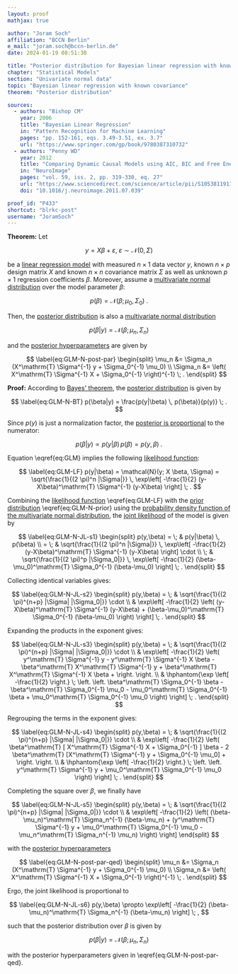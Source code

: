 ```yaml
---
layout: proof
mathjax: true

author: "Joram Soch"
affiliation: "BCCN Berlin"
e_mail: "joram.soch@bccn-berlin.de"
date: 2024-01-19 08:51:30

title: "Posterior distribution for Bayesian linear regression with known covariance"
chapter: "Statistical Models"
section: "Univariate normal data"
topic: "Bayesian linear regression with known covariance"
theorem: "Posterior distribution"

sources:
  - authors: "Bishop CM"
    year: 2006
    title: "Bayesian Linear Regression"
    in: "Pattern Recognition for Machine Learning"
    pages: "pp. 152-161, eqs. 3.49-3.51, ex. 3.7"
    url: "https://www.springer.com/gp/book/9780387310732"
  - authors: "Penny WD"
    year: 2012
    title: "Comparing Dynamic Causal Models using AIC, BIC and Free Energy"
    in: "NeuroImage"
    pages: "vol. 59, iss. 2, pp. 319-330, eq. 27"
    url: "https://www.sciencedirect.com/science/article/pii/S1053811911008160"
    doi: "10.1016/j.neuroimage.2011.07.039"

proof_id: "P433"
shortcut: "blrkc-post"
username: "JoramSoch"
---
```



**Theorem:** Let

$$ \label{eq:GLM}
y = X \beta + \varepsilon, \; \varepsilon \sim \mathcal{N}(0, \Sigma)
$$

be a [linear regression model](/D/mlr) with measured $n \times 1$ data vector $y$, known $n \times p$ design matrix $X$ and known $n \times n$ covariance matrix $\Sigma$ as well as unknown $p \times 1$ regression coefficients $\beta$. Moreover, assume a [multivariate normal distribution](/P/blrkc-prior) over the model parameter $\beta$:

$$ \label{eq:GLM-N-prior}
p(\beta) = \mathcal{N}(\beta; \mu_0, \Sigma_0) \; .
$$

Then, the [posterior distribution](/D/post) is also a [multivariate normal distribution](/D/mvn)

$$ \label{eq:GLM-N-post}
p(\beta|y) = \mathcal{N}(\beta; \mu_n, \Sigma_n)
$$

and the [posterior hyperparameters](/D/post) are given by

$$ \label{eq:GLM-N-post-par}
\begin{split}
\mu_n &= \Sigma_n (X^\mathrm{T} \Sigma^{-1} y + \Sigma_0^{-1} \mu_0) \\
\Sigma_n &= \left( X^\mathrm{T} \Sigma^{-1} X + \Sigma_0^{-1} \right)^{-1} \; .
\end{split}
$$


**Proof:** According to [Bayes' theorem](/P/bayes-th), the [posterior distribution](/D/post) is given by

$$ \label{eq:GLM-N-BT}
p(\beta|y) = \frac{p(y|\beta) \, p(\beta)}{p(y)} \; .
$$

Since $p(y)$ is just a normalization factor, the [posterior is proportional](/P/post-jl) to the numerator:

$$ \label{eq:GLM-N-post-JL}
p(\beta|y) \propto p(y|\beta) \, p(\beta) = p(y,\beta) \; .
$$

Equation \eqref{eq:GLM} implies the following [likelihood function](/D/lf):

$$ \label{eq:GLM-LF}
p(y|\beta) = \mathcal{N}(y; X \beta, \Sigma) = \sqrt{\frac{1}{(2 \pi)^n |\Sigma|}} \, \exp\left[ -\frac{1}{2} (y-X\beta)^\mathrm{T} \Sigma^{-1} (y-X\beta) \right] \; .
$$

Combining the [likelihood function](/D/lf) \eqref{eq:GLM-LF} with the [prior distribution](/D/prior) \eqref{eq:GLM-N-prior} using the [probability density function of the multivariate normal distribution](/P/mvn-pdf), the [joint likelihood](/D/jl) of the model is given by

$$ \label{eq:GLM-N-JL-s1}
\begin{split}
p(y,\beta) = \; & p(y|\beta) \, p(\beta) \\
= \; & \sqrt{\frac{1}{(2 \pi)^n |\Sigma|}} \, \exp\left[ -\frac{1}{2} (y-X\beta)^\mathrm{T} \Sigma^{-1} (y-X\beta) \right] \cdot \\
\; & \sqrt{\frac{1}{(2 \pi)^p |\Sigma_0|}} \, \exp\left[ -\frac{1}{2} (\beta-\mu_0)^\mathrm{T} \Sigma_0^{-1} (\beta-\mu_0) \right] \; .
\end{split}
$$

Collecting identical variables gives:

$$ \label{eq:GLM-N-JL-s2}
\begin{split}
p(y,\beta) = \; & \sqrt{\frac{1}{(2 \pi)^{n+p} |\Sigma| |\Sigma_0|}} \cdot \\
& \exp\left[ -\frac{1}{2} \left( (y-X\beta)^\mathrm{T} \Sigma^{-1} (y-X\beta) + (\beta-\mu_0)^\mathrm{T} \Sigma_0^{-1} (\beta-\mu_0) \right) \right] \; .
\end{split}
$$

Expanding the products in the exponent gives:

$$ \label{eq:GLM-N-JL-s3}
\begin{split}
p(y,\beta) = \; & \sqrt{\frac{1}{(2 \pi)^{n+p} |\Sigma| |\Sigma_0|}} \cdot \\
& \exp\left[ -\frac{1}{2} \left( y^\mathrm{T} \Sigma^{-1} y - y^\mathrm{T} \Sigma^{-1} X \beta - \beta^\mathrm{T} X^\mathrm{T} \Sigma^{-1} y + \beta^\mathrm{T} X^\mathrm{T} \Sigma^{-1} X \beta + \right. \right. \\
& \hphantom{\exp \left[ -\frac{1}{2} \right.} \; \left. \left. \beta^\mathrm{T} \Sigma_0^{-1} \beta - \beta^\mathrm{T} \Sigma_0^{-1} \mu_0 - \mu_0^\mathrm{T} \Sigma_0^{-1} \beta + \mu_0^\mathrm{T} \Sigma_0^{-1} \mu_0 \right) \right] \; .
\end{split}
$$

Regrouping the terms in the exponent gives:

$$ \label{eq:GLM-N-JL-s4}
\begin{split}
p(y,\beta) = \; & \sqrt{\frac{1}{(2 \pi)^{n+p} |\Sigma| |\Sigma_0|}} \cdot \\
& \exp\left[ -\frac{1}{2} \left( \beta^\mathrm{T} [ X^\mathrm{T} \Sigma^{-1} X + \Sigma_0^{-1} ] \beta - 2 \beta^\mathrm{T} [X^\mathrm{T} \Sigma^{-1} y + \Sigma_0^{-1} \mu_0] + \right. \right. \\
& \hphantom{\exp \left[ -\frac{1}{2} \right.} \; \left. \left. y^\mathrm{T} \Sigma^{-1} y + \mu_0^\mathrm{T} \Sigma_0^{-1} \mu_0 \right) \right] \; .
\end{split}
$$

Completing the square over $\beta$, we finally have

$$ \label{eq:GLM-N-JL-s5}
\begin{split}
p(y,\beta) = \; & \sqrt{\frac{1}{(2 \pi)^{n+p} |\Sigma| |\Sigma_0|}} \cdot \\
& \exp\left[ -\frac{1}{2} \left( (\beta-\mu_n)^\mathrm{T} \Sigma_n^{-1} (\beta-\mu_n) + (y^\mathrm{T} \Sigma^{-1} y + \mu_0^\mathrm{T} \Sigma_0^{-1} \mu_0 - \mu_n^\mathrm{T} \Sigma_n^{-1} \mu_n) \right) \right]
\end{split}
$$

with the [posterior hyperparameters](/D/post)

$$ \label{eq:GLM-N-post-par-qed}
\begin{split}
\mu_n &= \Sigma_n (X^\mathrm{T} \Sigma^{-1} y + \Sigma_0^{-1} \mu_0) \\
\Sigma_n &= \left( X^\mathrm{T} \Sigma^{-1} X + \Sigma_0^{-1} \right)^{-1} \; .
\end{split}
$$

Ergo, the joint likelihood is proportional to

$$ \label{eq:GLM-N-JL-s6}
p(y,\beta) \propto \exp\left[ -\frac{1}{2} (\beta-\mu_n)^\mathrm{T} \Sigma_n^{-1} (\beta-\mu_n) \right] \; ,
$$

such that the posterior distribution over $\beta$ is given by

$$ \label{eq:GLM-N-post-qed}
p(\beta|y) = \mathcal{N}(\beta; \mu_n, \Sigma_n)
$$

with the posterior hyperparameters given in \eqref{eq:GLM-N-post-par-qed}.